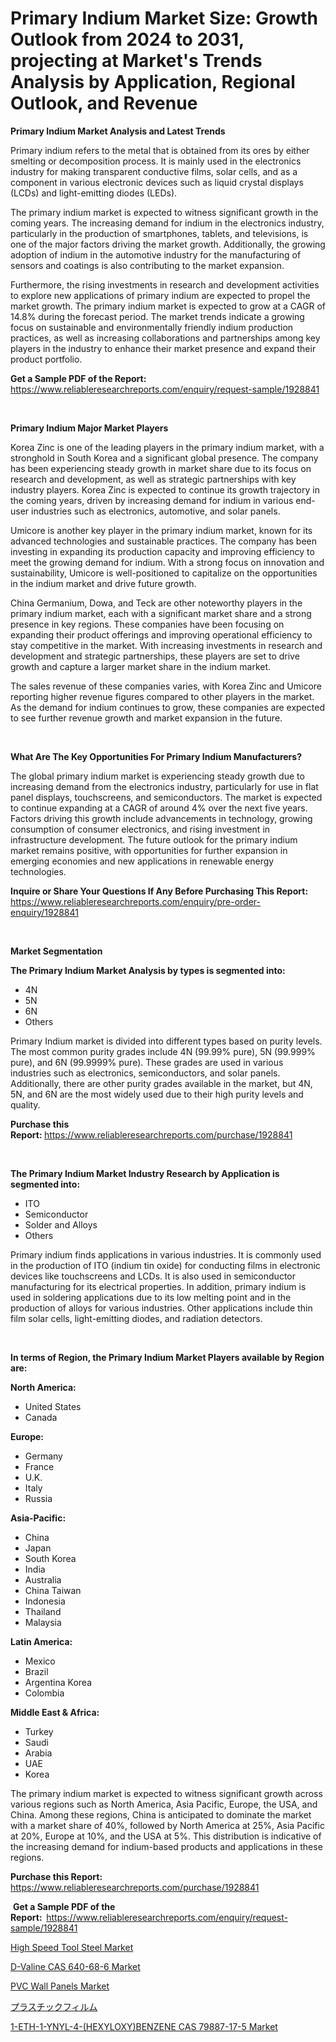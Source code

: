 <p><h1>Primary Indium Market Size: Growth Outlook from 2024 to 2031, projecting at Market's Trends Analysis by Application, Regional Outlook, and Revenue</h1></p><p><strong>Primary Indium Market Analysis and Latest Trends</strong></p>
<p><p>Primary indium refers to the metal that is obtained from its ores by either smelting or decomposition process. It is mainly used in the electronics industry for making transparent conductive films, solar cells, and as a component in various electronic devices such as liquid crystal displays (LCDs) and light-emitting diodes (LEDs).</p><p>The primary indium market is expected to witness significant growth in the coming years. The increasing demand for indium in the electronics industry, particularly in the production of smartphones, tablets, and televisions, is one of the major factors driving the market growth. Additionally, the growing adoption of indium in the automotive industry for the manufacturing of sensors and coatings is also contributing to the market expansion.</p><p>Furthermore, the rising investments in research and development activities to explore new applications of primary indium are expected to propel the market growth. The primary indium market is expected to grow at a CAGR of 14.8% during the forecast period. The market trends indicate a growing focus on sustainable and environmentally friendly indium production practices, as well as increasing collaborations and partnerships among key players in the industry to enhance their market presence and expand their product portfolio.</p></p>
<p><strong>Get a Sample PDF of the Report:&nbsp;</strong> <a href="https://www.reliableresearchreports.com/enquiry/request-sample/1928841">https://www.reliableresearchreports.com/enquiry/request-sample/1928841</a></p>
<p>&nbsp;</p>
<p><strong>Primary Indium Major Market Players</strong></p>
<p><p>Korea Zinc is one of the leading players in the primary indium market, with a stronghold in South Korea and a significant global presence. The company has been experiencing steady growth in market share due to its focus on research and development, as well as strategic partnerships with key industry players. Korea Zinc is expected to continue its growth trajectory in the coming years, driven by increasing demand for indium in various end-user industries such as electronics, automotive, and solar panels.</p><p>Umicore is another key player in the primary indium market, known for its advanced technologies and sustainable practices. The company has been investing in expanding its production capacity and improving efficiency to meet the growing demand for indium. With a strong focus on innovation and sustainability, Umicore is well-positioned to capitalize on the opportunities in the indium market and drive future growth.</p><p>China Germanium, Dowa, and Teck are other noteworthy players in the primary indium market, each with a significant market share and a strong presence in key regions. These companies have been focusing on expanding their product offerings and improving operational efficiency to stay competitive in the market. With increasing investments in research and development and strategic partnerships, these players are set to drive growth and capture a larger market share in the indium market.</p><p>The sales revenue of these companies varies, with Korea Zinc and Umicore reporting higher revenue figures compared to other players in the market. As the demand for indium continues to grow, these companies are expected to see further revenue growth and market expansion in the future.</p></p>
<p>&nbsp;</p>
<p><strong>What Are The Key Opportunities For Primary Indium Manufacturers?</strong></p>
<p><p>The global primary indium market is experiencing steady growth due to increasing demand from the electronics industry, particularly for use in flat panel displays, touchscreens, and semiconductors. The market is expected to continue expanding at a CAGR of around 4% over the next five years. Factors driving this growth include advancements in technology, growing consumption of consumer electronics, and rising investment in infrastructure development. The future outlook for the primary indium market remains positive, with opportunities for further expansion in emerging economies and new applications in renewable energy technologies.</p></p>
<p><strong>Inquire or Share Your Questions If Any Before Purchasing This Report:</strong> <a href="https://www.reliableresearchreports.com/enquiry/pre-order-enquiry/1928841">https://www.reliableresearchreports.com/enquiry/pre-order-enquiry/1928841</a></p>
<p>&nbsp;</p>
<p><strong>Market Segmentation</strong></p>
<p><strong>The Primary Indium Market Analysis by types is segmented into:</strong></p>
<p><ul><li>4N</li><li>5N</li><li>6N</li><li>Others</li></ul></p>
<p><p>Primary Indium market is divided into different types based on purity levels. The most common purity grades include 4N (99.99% pure), 5N (99.999% pure), and 6N (99.9999% pure). These grades are used in various industries such as electronics, semiconductors, and solar panels. Additionally, there are other purity grades available in the market, but 4N, 5N, and 6N are the most widely used due to their high purity levels and quality.</p></p>
<p><strong>Purchase this Report:&nbsp;</strong><a href="https://www.reliableresearchreports.com/purchase/1928841">https://www.reliableresearchreports.com/purchase/1928841</a></p>
<p>&nbsp;</p>
<p><strong>The Primary Indium Market Industry Research by Application is segmented into:</strong></p>
<p><ul><li>ITO</li><li>Semiconductor</li><li>Solder and Alloys</li><li>Others</li></ul></p>
<p><p>Primary indium finds applications in various industries. It is commonly used in the production of ITO (indium tin oxide) for conducting films in electronic devices like touchscreens and LCDs. It is also used in semiconductor manufacturing for its electrical properties. In addition, primary indium is used in soldering applications due to its low melting point and in the production of alloys for various industries. Other applications include thin film solar cells, light-emitting diodes, and radiation detectors.</p></p>
<p>&nbsp;</p>
<p><strong>In terms of Region, the Primary Indium Market Players available by Region are:</strong></p>
<p>
    <p> <strong> North America: </strong>
        <ul>
            <li>United States</li>
            <li>Canada</li>
        </ul>
        </p> 
    <p> <strong> Europe: </strong>
        <ul>
            <li>Germany</li>
            <li>France</li>
            <li>U.K.</li>
            <li>Italy</li>
            <li>Russia</li>
        </ul>
        </p> 
    <p> <strong> Asia-Pacific: </strong>
        <ul>
            <li>China</li>
            <li>Japan</li>
            <li>South Korea</li>
            <li>India</li>
            <li>Australia</li>
            <li>China Taiwan</li>
            <li>Indonesia</li>
            <li>Thailand</li>
            <li>Malaysia</li>
        </ul>
        </p> 
    <p> <strong> Latin America: </strong>
        <ul>
            <li>Mexico</li>
            <li>Brazil</li>
            <li>Argentina Korea</li>
            <li>Colombia</li>
        </ul>
        </p> 
    <p> <strong> Middle East & Africa: </strong>
        <ul>
            <li>Turkey</li>
            <li>Saudi</li>
            <li>Arabia</li>
            <li>UAE</li>
            <li>Korea</li>
        </ul>
    </p>
    </p>
<p><p>The primary indium market is expected to witness significant growth across various regions such as North America, Asia Pacific, Europe, the USA, and China. Among these regions, China is anticipated to dominate the market with a market share of 40%, followed by North America at 25%, Asia Pacific at 20%, Europe at 10%, and the USA at 5%. This distribution is indicative of the increasing demand for indium-based products and applications in these regions.</p></p>
<p><strong>Purchase this Report: </strong><a href="https://www.reliableresearchreports.com/purchase/1928841">https://www.reliableresearchreports.com/purchase/1928841</a></p>
<p>&nbsp;<strong>Get a Sample PDF of the Report:&nbsp;&nbsp;</strong><a href="https://www.reliableresearchreports.com/enquiry/request-sample/1928841">https://www.reliableresearchreports.com/enquiry/request-sample/1928841</a></p>
<p><strong></strong></p>
<p><p><a href="https://view.publitas.com/reportprime-1/global-high-speed-tool-steel-market-size-and-market-trends-insights-and-projections-from-2024-to-2031/">High Speed Tool Steel Market</a></p><p><a href="https://five-trouble-98a.notion.site/D-Valine-CAS-640-68-6-Market-Size-Growing-and-Forecasted-for-period-from-2024-2031-and-provides-co-6a68e0b3a4f64cd098881de5b46a82a0">D-Valine CAS 640-68-6 Market</a></p><p><a href="https://view.publitas.com/reportprime-1/pvc-wall-panels-market-challenges-opportunities-and-growth-drivers-and-major-market-players-forecasted-for-period-from-2024-2031/">PVC Wall Panels Market</a></p><p><a href="https://medium.com/@diegogaylord2023/%E3%83%97%E3%83%A9%E3%82%B9%E3%83%81%E3%83%83%E3%82%AF%E3%83%95%E3%82%A3%E3%83%AB%E3%83%A0%E5%B8%82%E5%A0%B4-2031%E5%B9%B4%E3%81%BE%E3%81%A7%E3%81%AE%E6%88%90%E5%8A%9F%E3%81%99%E3%82%8B%E3%83%93%E3%82%B8%E3%83%8D%E3%82%B9%E6%88%A6%E7%95%A5%E3%81%AE%E9%8D%B5-f4d67b790953">プラスチックフィルム</a></p><p><a href="https://ivy-potential-64b.notion.site/1-ETH-1-YNYL-4-HEXYLOXY-BENZENE-CAS-79887-17-5-Market-Provides-a-Comprehensive-Analysis-Including-a-ceb0d0e0786341f8a540932932c817c4">1-ETH-1-YNYL-4-(HEXYLOXY)BENZENE CAS 79887-17-5 Market</a></p></p>